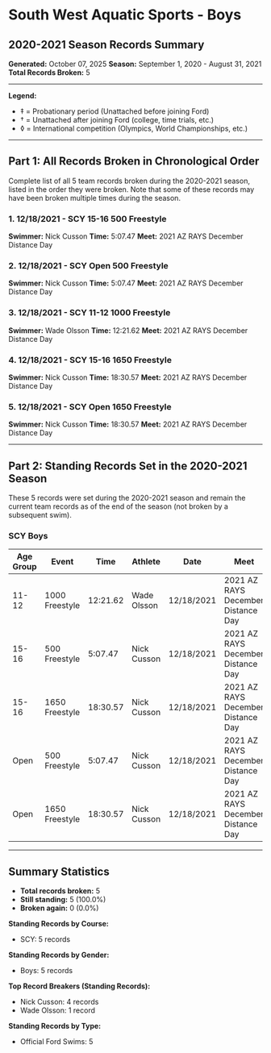 # South West Aquatic Sports - Boys
## 2020-2021 Season Records Summary

**Generated:** October 07, 2025
**Season:** September 1, 2020 - August 31, 2021
**Total Records Broken:** 5

---

**Legend:**
- ‡ = Probationary period (Unattached before joining Ford)
- † = Unattached after joining Ford (college, time trials, etc.)
- ◊ = International competition (Olympics, World Championships, etc.)

---

## Part 1: All Records Broken in Chronological Order

Complete list of all 5 team records broken during the 2020-2021 season,
listed in the order they were broken. Note that some of these records may have
been broken multiple times during the season.

### 1. 12/18/2021 - SCY 15-16 500 Freestyle

**Swimmer:** Nick Cusson
**Time:** 5:07.47
**Meet:** 2021 AZ RAYS December Distance Day

### 2. 12/18/2021 - SCY Open 500 Freestyle

**Swimmer:** Nick Cusson
**Time:** 5:07.47
**Meet:** 2021 AZ RAYS December Distance Day

### 3. 12/18/2021 - SCY 11-12 1000 Freestyle

**Swimmer:** Wade Olsson
**Time:** 12:21.62
**Meet:** 2021 AZ RAYS December Distance Day

### 4. 12/18/2021 - SCY 15-16 1650 Freestyle

**Swimmer:** Nick Cusson
**Time:** 18:30.57
**Meet:** 2021 AZ RAYS December Distance Day

### 5. 12/18/2021 - SCY Open 1650 Freestyle

**Swimmer:** Nick Cusson
**Time:** 18:30.57
**Meet:** 2021 AZ RAYS December Distance Day

---

## Part 2: Standing Records Set in the 2020-2021 Season

These 5 records were set during the 2020-2021 season and remain
the current team records as of the end of the season (not broken by a subsequent swim).

### SCY Boys

| Age Group | Event | Time | Athlete | Date | Meet |
|-----------|-------|------|---------|------|------|
| 11-12 | 1000 Freestyle | 12:21.62 | Wade Olsson | 12/18/2021 | 2021 AZ RAYS December Distance Day |
| 15-16 | 500 Freestyle | 5:07.47 | Nick Cusson | 12/18/2021 | 2021 AZ RAYS December Distance Day |
| 15-16 | 1650 Freestyle | 18:30.57 | Nick Cusson | 12/18/2021 | 2021 AZ RAYS December Distance Day |
| Open | 500 Freestyle | 5:07.47 | Nick Cusson | 12/18/2021 | 2021 AZ RAYS December Distance Day |
| Open | 1650 Freestyle | 18:30.57 | Nick Cusson | 12/18/2021 | 2021 AZ RAYS December Distance Day |


---

## Summary Statistics

- **Total records broken:** 5
- **Still standing:** 5 (100.0%)
- **Broken again:** 0 (0.0%)

**Standing Records by Course:**
- SCY: 5 records

**Standing Records by Gender:**
- Boys: 5 records

**Top Record Breakers (Standing Records):**
- Nick Cusson: 4 records
- Wade Olsson: 1 record

**Standing Records by Type:**
- Official Ford Swims: 5
